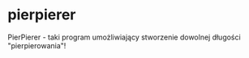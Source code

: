 # pierpierer
PierPierer - taki program umożliwiający stworzenie dowolnej długości "pierpierowania"!
